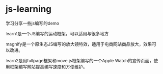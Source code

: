 # js-learning
学习分享一些js编写的demo

learn1是一个JS编写的运动框架，可以适用与很多地方

magnify是一个原生态JS编写的放大镜特效，适用于电商网站商品放大，效果可以改进。

learn2是用fullpage框架和move.js框架编写的一个Apple Watch的宣传页面，使用框架编写网站提高编写速度和方便维护。
